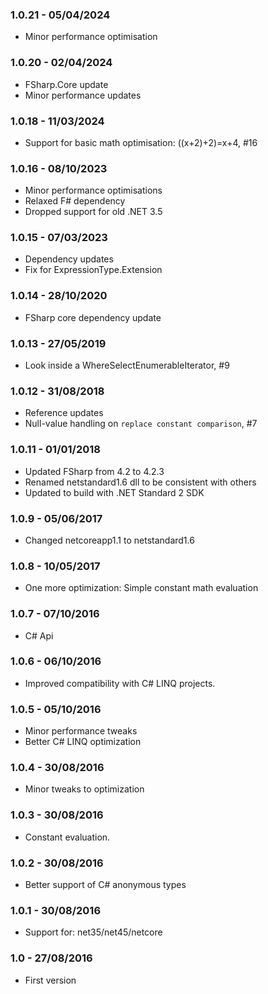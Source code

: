 ### 1.0.21 - 05/04/2024
* Minor performance optimisation

### 1.0.20 - 02/04/2024
* FSharp.Core update
* Minor performance updates

### 1.0.18 - 11/03/2024
* Support for basic math optimisation: ((x+2)+2)=x+4, #16

### 1.0.16 - 08/10/2023
* Minor performance optimisations
* Relaxed F# dependency
* Dropped support for old .NET 3.5

### 1.0.15 - 07/03/2023
* Dependency updates
* Fix for ExpressionType.Extension

### 1.0.14 - 28/10/2020
* FSharp core dependency update

### 1.0.13 - 27/05/2019
* Look inside a WhereSelectEnumerableIterator, #9

### 1.0.12 - 31/08/2018
* Reference updates
* Null-value handling on ``replace constant comparison``, #7

### 1.0.11 - 01/01/2018
* Updated FSharp from 4.2 to 4.2.3
* Renamed netstandard1.6 dll to be consistent with others
* Updated to build with .NET Standard 2 SDK

### 1.0.9 - 05/06/2017
* Changed netcoreapp1.1 to netstandard1.6

### 1.0.8 - 10/05/2017
* One more optimization: Simple constant math evaluation

### 1.0.7 - 07/10/2016
* C# Api

### 1.0.6 - 06/10/2016
* Improved compatibility with C# LINQ projects.

### 1.0.5 - 05/10/2016
* Minor performance tweaks
* Better C# LINQ optimization

### 1.0.4 - 30/08/2016
* Minor tweaks to optimization

### 1.0.3 - 30/08/2016
* Constant evaluation.

### 1.0.2 - 30/08/2016
* Better support of C# anonymous types

### 1.0.1 - 30/08/2016
* Support for: net35/net45/netcore

### 1.0 - 27/08/2016
* First version
